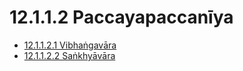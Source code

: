 

# 12.1.1.2 Paccayapaccanīya

* [12.1.1.2.1 Vibhaṅgavāra](12.1.1.2/12.1.1.2.1.md)
* [12.1.1.2.2 Saṅkhyāvāra](12.1.1.2/12.1.1.2.2.md)



